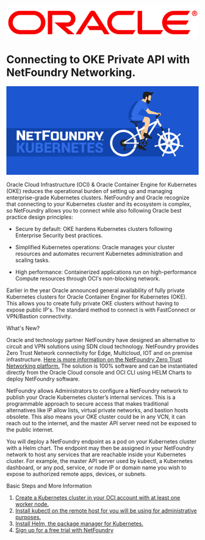 ![](basic/logo.png)
# Connecting to OKE Private API with NetFoundry Networking.
![](basic/nfkubbiker.jpg)


Oracle Cloud Infrastructure (OCI) & Oracle Container Engine for Kubernetes (OKE) reduces the operational burden of setting up and managing enterprise-grade Kubernetes clusters. NetFoundry and Oracle recognize that connecting to your Kubernetes cluster and its ecosystem is complex, so NetFoundry allows you to connect while also following Oracle best practice design principles:

* Secure by default: OKE hardens Kubernetes clusters following Enterprise Security best practices.

* Simplified Kubernetes operations: Oracle manages your cluster resources and automates recurrent Kubernetes administration and scaling tasks.

* High performance: Containerized applications run on high-performance Compute resources through OCI's non-blocking network.

Earlier in the year Oracle announced general availability of fully private Kubernetes clusters for Oracle Container Enginer for Kubernetes (OKE). This allows you to create fully private OKE clusters without having to expose public IP's. The standard method to connect is with FastConnect or VPN/Bastion connectivity.

What's New?

Oracle and technology partner NetFoundry have designed an alternative to circuit and VPN solutions using SDN cloud technology. NetFoundry provides Zero Trust Network connectivity for Edge, Multicloud, IOT and on premise infrastructure. [Here is more information on the NetFoundry Zero Trust Networking platform.](https://blogs.oracle.com/cloud-infrastructure/zero-trust-network-access-with-netfoundry)
The solution is 100% software and can be instantiated directly from the Oracle Cloud console and OCI CLI using HELM Charts to deploy NetFoundry software.

NetFoundry allows Administrators to configure a NetFoundry network to publish your Oracle Kubernetes cluster’s internal services. This is a programmable approach to secure access that makes traditional alternatives like IP allow lists, virtual private networks, and bastion hosts obsolete. This also means your OKE cluster could be in any VCN, it can reach out to the internet, and the master API server need not be exposed to the public internet.

You will deploy a NetFoundry endpoint as a pod on your Kubernetes cluster with a Helm chart. The endpoint may then be assigned in your NetFoundry network to host any services that are reachable inside your Kubernetes cluster. For example, the master API server used by kubectl, a Kubernetes dashboard, or any pod, service, or node IP or domain name you wish to expose to authorized remote apps, devices, or subnets.

Basic Steps and More Information

1. [Create a Kubernetes cluster in your OCI account with at least one worker node.](https://docs.oracle.com/en-us/iaas/Content/ContEng/Tasks/contengcreatingclusterusingoke.htm)
2. [Install kubectl on the remote host for you will be using for administrative purposes.](https://kubernetes.io/docs/tasks/tools/)
3. [Install Helm, the package manager for Kubernetes.](https://helm.sh/docs/intro/quickstart/)
4. [Sign up for a free trial with NetFoundry](https://nfconsole.io/signup)










